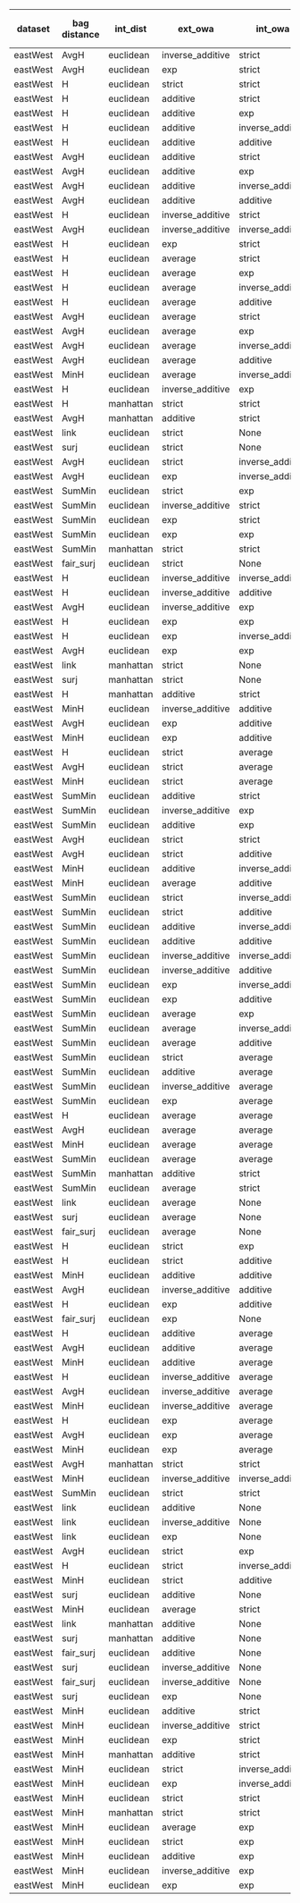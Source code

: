 | dataset | bag distance | int_dist | ext_owa | int_owa | Accuracy | F1 | TP | TN | FP | FN | Sensitivity | False Negative Rate | False Positive Rate | Specificity | Precission | False omission rate | FDR | Negative predictive value |
|---------|--------------|----------|---------|---------|----------|----|----|----|----|----|-------------|---------------------|---------------------|-------------|------------|---------------------|-----|---------------------------|
| eastWest | AvgH | euclidean | inverse_additive | strict | 0.8 | 0.778 | 7 | 9 | 1 | 3 | 0.7 | 0.3 | 0.1 | 0.9 | 0.875 | 0.25 | 0.125 | 0.75 |
| eastWest | AvgH | euclidean | exp | strict | 0.8 | 0.778 | 7 | 9 | 1 | 3 | 0.7 | 0.3 | 0.1 | 0.9 | 0.875 | 0.25 | 0.125 | 0.75 |
| eastWest | H | euclidean | strict | strict | 0.8 | 0.75 | 6 | 10 | 0 | 4 | 0.6 | 0.4 | 0.0 | 1.0 | 1.0 | 0.286 | 0.0 | 0.714 |
| eastWest | H | euclidean | additive | strict | 0.8 | 0.75 | 6 | 10 | 0 | 4 | 0.6 | 0.4 | 0.0 | 1.0 | 1.0 | 0.286 | 0.0 | 0.714 |
| eastWest | H | euclidean | additive | exp | 0.8 | 0.75 | 6 | 10 | 0 | 4 | 0.6 | 0.4 | 0.0 | 1.0 | 1.0 | 0.286 | 0.0 | 0.714 |
| eastWest | H | euclidean | additive | inverse_additive | 0.8 | 0.75 | 6 | 10 | 0 | 4 | 0.6 | 0.4 | 0.0 | 1.0 | 1.0 | 0.286 | 0.0 | 0.714 |
| eastWest | H | euclidean | additive | additive | 0.8 | 0.75 | 6 | 10 | 0 | 4 | 0.6 | 0.4 | 0.0 | 1.0 | 1.0 | 0.286 | 0.0 | 0.714 |
| eastWest | AvgH | euclidean | additive | strict | 0.8 | 0.75 | 6 | 10 | 0 | 4 | 0.6 | 0.4 | 0.0 | 1.0 | 1.0 | 0.286 | 0.0 | 0.714 |
| eastWest | AvgH | euclidean | additive | exp | 0.8 | 0.75 | 6 | 10 | 0 | 4 | 0.6 | 0.4 | 0.0 | 1.0 | 1.0 | 0.286 | 0.0 | 0.714 |
| eastWest | AvgH | euclidean | additive | inverse_additive | 0.8 | 0.75 | 6 | 10 | 0 | 4 | 0.6 | 0.4 | 0.0 | 1.0 | 1.0 | 0.286 | 0.0 | 0.714 |
| eastWest | AvgH | euclidean | additive | additive | 0.8 | 0.75 | 6 | 10 | 0 | 4 | 0.6 | 0.4 | 0.0 | 1.0 | 1.0 | 0.286 | 0.0 | 0.714 |
| eastWest | H | euclidean | inverse_additive | strict | 0.8 | 0.75 | 6 | 10 | 0 | 4 | 0.6 | 0.4 | 0.0 | 1.0 | 1.0 | 0.286 | 0.0 | 0.714 |
| eastWest | AvgH | euclidean | inverse_additive | inverse_additive | 0.8 | 0.75 | 6 | 10 | 0 | 4 | 0.6 | 0.4 | 0.0 | 1.0 | 1.0 | 0.286 | 0.0 | 0.714 |
| eastWest | H | euclidean | exp | strict | 0.8 | 0.75 | 6 | 10 | 0 | 4 | 0.6 | 0.4 | 0.0 | 1.0 | 1.0 | 0.286 | 0.0 | 0.714 |
| eastWest | H | euclidean | average | strict | 0.8 | 0.75 | 6 | 10 | 0 | 4 | 0.6 | 0.4 | 0.0 | 1.0 | 1.0 | 0.286 | 0.0 | 0.714 |
| eastWest | H | euclidean | average | exp | 0.8 | 0.75 | 6 | 10 | 0 | 4 | 0.6 | 0.4 | 0.0 | 1.0 | 1.0 | 0.286 | 0.0 | 0.714 |
| eastWest | H | euclidean | average | inverse_additive | 0.8 | 0.75 | 6 | 10 | 0 | 4 | 0.6 | 0.4 | 0.0 | 1.0 | 1.0 | 0.286 | 0.0 | 0.714 |
| eastWest | H | euclidean | average | additive | 0.8 | 0.75 | 6 | 10 | 0 | 4 | 0.6 | 0.4 | 0.0 | 1.0 | 1.0 | 0.286 | 0.0 | 0.714 |
| eastWest | AvgH | euclidean | average | strict | 0.8 | 0.75 | 6 | 10 | 0 | 4 | 0.6 | 0.4 | 0.0 | 1.0 | 1.0 | 0.286 | 0.0 | 0.714 |
| eastWest | AvgH | euclidean | average | exp | 0.8 | 0.75 | 6 | 10 | 0 | 4 | 0.6 | 0.4 | 0.0 | 1.0 | 1.0 | 0.286 | 0.0 | 0.714 |
| eastWest | AvgH | euclidean | average | inverse_additive | 0.8 | 0.75 | 6 | 10 | 0 | 4 | 0.6 | 0.4 | 0.0 | 1.0 | 1.0 | 0.286 | 0.0 | 0.714 |
| eastWest | AvgH | euclidean | average | additive | 0.8 | 0.75 | 6 | 10 | 0 | 4 | 0.6 | 0.4 | 0.0 | 1.0 | 1.0 | 0.286 | 0.0 | 0.714 |
| eastWest | MinH | euclidean | average | inverse_additive | 0.8 | 0.75 | 6 | 10 | 0 | 4 | 0.6 | 0.4 | 0.0 | 1.0 | 1.0 | 0.286 | 0.0 | 0.714 |
| eastWest | H | euclidean | inverse_additive | exp | 0.8 | 0.75 | 6 | 10 | 0 | 4 | 0.6 | 0.4 | 0.0 | 1.0 | 1.0 | 0.286 | 0.0 | 0.714 |
| eastWest | H | manhattan | strict | strict | 0.8 | 0.75 | 6 | 10 | 0 | 4 | 0.6 | 0.4 | 0.0 | 1.0 | 1.0 | 0.286 | 0.0 | 0.714 |
| eastWest | AvgH | manhattan | additive | strict | 0.8 | 0.75 | 6 | 10 | 0 | 4 | 0.6 | 0.4 | 0.0 | 1.0 | 1.0 | 0.286 | 0.0 | 0.714 |
| eastWest | link | euclidean | strict | None | 0.75 | 0.737 | 7 | 8 | 2 | 3 | 0.7 | 0.3 | 0.2 | 0.8 | 0.778 | 0.273 | 0.222 | 0.727 |
| eastWest | surj | euclidean | strict | None | 0.75 | 0.737 | 7 | 8 | 2 | 3 | 0.7 | 0.3 | 0.2 | 0.8 | 0.778 | 0.273 | 0.222 | 0.727 |
| eastWest | AvgH | euclidean | strict | inverse_additive | 0.75 | 0.737 | 7 | 8 | 2 | 3 | 0.7 | 0.3 | 0.2 | 0.8 | 0.778 | 0.273 | 0.222 | 0.727 |
| eastWest | AvgH | euclidean | exp | inverse_additive | 0.75 | 0.737 | 7 | 8 | 2 | 3 | 0.7 | 0.3 | 0.2 | 0.8 | 0.778 | 0.273 | 0.222 | 0.727 |
| eastWest | SumMin | euclidean | strict | exp | 0.65 | 0.72 | 9 | 4 | 6 | 1 | 0.9 | 0.1 | 0.6 | 0.4 | 0.6 | 0.2 | 0.4 | 0.8 |
| eastWest | SumMin | euclidean | inverse_additive | strict | 0.65 | 0.72 | 9 | 4 | 6 | 1 | 0.9 | 0.1 | 0.6 | 0.4 | 0.6 | 0.2 | 0.4 | 0.8 |
| eastWest | SumMin | euclidean | exp | strict | 0.65 | 0.72 | 9 | 4 | 6 | 1 | 0.9 | 0.1 | 0.6 | 0.4 | 0.6 | 0.2 | 0.4 | 0.8 |
| eastWest | SumMin | euclidean | exp | exp | 0.65 | 0.72 | 9 | 4 | 6 | 1 | 0.9 | 0.1 | 0.6 | 0.4 | 0.6 | 0.2 | 0.4 | 0.8 |
| eastWest | SumMin | manhattan | strict | strict | 0.65 | 0.72 | 9 | 4 | 6 | 1 | 0.9 | 0.1 | 0.6 | 0.4 | 0.6 | 0.2 | 0.4 | 0.8 |
| eastWest | fair_surj | euclidean | strict | None | 0.75 | 0.706 | 6 | 9 | 1 | 4 | 0.6 | 0.4 | 0.1 | 0.9 | 0.857 | 0.308 | 0.143 | 0.692 |
| eastWest | H | euclidean | inverse_additive | inverse_additive | 0.75 | 0.706 | 6 | 9 | 1 | 4 | 0.6 | 0.4 | 0.1 | 0.9 | 0.857 | 0.308 | 0.143 | 0.692 |
| eastWest | H | euclidean | inverse_additive | additive | 0.75 | 0.706 | 6 | 9 | 1 | 4 | 0.6 | 0.4 | 0.1 | 0.9 | 0.857 | 0.308 | 0.143 | 0.692 |
| eastWest | AvgH | euclidean | inverse_additive | exp | 0.75 | 0.706 | 6 | 9 | 1 | 4 | 0.6 | 0.4 | 0.1 | 0.9 | 0.857 | 0.308 | 0.143 | 0.692 |
| eastWest | H | euclidean | exp | exp | 0.75 | 0.706 | 6 | 9 | 1 | 4 | 0.6 | 0.4 | 0.1 | 0.9 | 0.857 | 0.308 | 0.143 | 0.692 |
| eastWest | H | euclidean | exp | inverse_additive | 0.75 | 0.706 | 6 | 9 | 1 | 4 | 0.6 | 0.4 | 0.1 | 0.9 | 0.857 | 0.308 | 0.143 | 0.692 |
| eastWest | AvgH | euclidean | exp | exp | 0.75 | 0.706 | 6 | 9 | 1 | 4 | 0.6 | 0.4 | 0.1 | 0.9 | 0.857 | 0.308 | 0.143 | 0.692 |
| eastWest | link | manhattan | strict | None | 0.75 | 0.706 | 6 | 9 | 1 | 4 | 0.6 | 0.4 | 0.1 | 0.9 | 0.857 | 0.308 | 0.143 | 0.692 |
| eastWest | surj | manhattan | strict | None | 0.75 | 0.706 | 6 | 9 | 1 | 4 | 0.6 | 0.4 | 0.1 | 0.9 | 0.857 | 0.308 | 0.143 | 0.692 |
| eastWest | H | manhattan | additive | strict | 0.75 | 0.706 | 6 | 9 | 1 | 4 | 0.6 | 0.4 | 0.1 | 0.9 | 0.857 | 0.308 | 0.143 | 0.692 |
| eastWest | MinH | euclidean | inverse_additive | additive | 0.7 | 0.7 | 7 | 7 | 3 | 3 | 0.7 | 0.3 | 0.3 | 0.7 | 0.7 | 0.3 | 0.3 | 0.7 |
| eastWest | AvgH | euclidean | exp | additive | 0.7 | 0.7 | 7 | 7 | 3 | 3 | 0.7 | 0.3 | 0.3 | 0.7 | 0.7 | 0.3 | 0.3 | 0.7 |
| eastWest | MinH | euclidean | exp | additive | 0.7 | 0.7 | 7 | 7 | 3 | 3 | 0.7 | 0.3 | 0.3 | 0.7 | 0.7 | 0.3 | 0.3 | 0.7 |
| eastWest | H | euclidean | strict | average | 0.7 | 0.7 | 7 | 7 | 3 | 3 | 0.7 | 0.3 | 0.3 | 0.7 | 0.7 | 0.3 | 0.3 | 0.7 |
| eastWest | AvgH | euclidean | strict | average | 0.7 | 0.7 | 7 | 7 | 3 | 3 | 0.7 | 0.3 | 0.3 | 0.7 | 0.7 | 0.3 | 0.3 | 0.7 |
| eastWest | MinH | euclidean | strict | average | 0.7 | 0.7 | 7 | 7 | 3 | 3 | 0.7 | 0.3 | 0.3 | 0.7 | 0.7 | 0.3 | 0.3 | 0.7 |
| eastWest | SumMin | euclidean | additive | strict | 0.6 | 0.692 | 9 | 3 | 7 | 1 | 0.9 | 0.1 | 0.7 | 0.3 | 0.562 | 0.25 | 0.438 | 0.75 |
| eastWest | SumMin | euclidean | inverse_additive | exp | 0.6 | 0.692 | 9 | 3 | 7 | 1 | 0.9 | 0.1 | 0.7 | 0.3 | 0.562 | 0.25 | 0.438 | 0.75 |
| eastWest | SumMin | euclidean | additive | exp | 0.55 | 0.69 | 10 | 1 | 9 | 0 | 1.0 | 0.0 | 0.9 | 0.1 | 0.526 | 0.0 | 0.474 | 1.0 |
| eastWest | AvgH | euclidean | strict | strict | 0.7 | 0.667 | 6 | 8 | 2 | 4 | 0.6 | 0.4 | 0.2 | 0.8 | 0.75 | 0.333 | 0.25 | 0.667 |
| eastWest | AvgH | euclidean | strict | additive | 0.65 | 0.667 | 7 | 6 | 4 | 3 | 0.7 | 0.3 | 0.4 | 0.6 | 0.636 | 0.333 | 0.364 | 0.667 |
| eastWest | MinH | euclidean | additive | inverse_additive | 0.75 | 0.667 | 5 | 10 | 0 | 5 | 0.5 | 0.5 | 0.0 | 1.0 | 1.0 | 0.333 | 0.0 | 0.667 |
| eastWest | MinH | euclidean | average | additive | 0.7 | 0.667 | 6 | 8 | 2 | 4 | 0.6 | 0.4 | 0.2 | 0.8 | 0.75 | 0.333 | 0.25 | 0.667 |
| eastWest | SumMin | euclidean | strict | inverse_additive | 0.5 | 0.667 | 10 | 0 | 10 | 0 | 1.0 | 0.0 | 1.0 | 0.0 | 0.5 | Nan | 0.5 | Nan |
| eastWest | SumMin | euclidean | strict | additive | 0.5 | 0.667 | 10 | 0 | 10 | 0 | 1.0 | 0.0 | 1.0 | 0.0 | 0.5 | Nan | 0.5 | Nan |
| eastWest | SumMin | euclidean | additive | inverse_additive | 0.5 | 0.667 | 10 | 0 | 10 | 0 | 1.0 | 0.0 | 1.0 | 0.0 | 0.5 | Nan | 0.5 | Nan |
| eastWest | SumMin | euclidean | additive | additive | 0.5 | 0.667 | 10 | 0 | 10 | 0 | 1.0 | 0.0 | 1.0 | 0.0 | 0.5 | Nan | 0.5 | Nan |
| eastWest | SumMin | euclidean | inverse_additive | inverse_additive | 0.5 | 0.667 | 10 | 0 | 10 | 0 | 1.0 | 0.0 | 1.0 | 0.0 | 0.5 | Nan | 0.5 | Nan |
| eastWest | SumMin | euclidean | inverse_additive | additive | 0.5 | 0.667 | 10 | 0 | 10 | 0 | 1.0 | 0.0 | 1.0 | 0.0 | 0.5 | Nan | 0.5 | Nan |
| eastWest | SumMin | euclidean | exp | inverse_additive | 0.5 | 0.667 | 10 | 0 | 10 | 0 | 1.0 | 0.0 | 1.0 | 0.0 | 0.5 | Nan | 0.5 | Nan |
| eastWest | SumMin | euclidean | exp | additive | 0.5 | 0.667 | 10 | 0 | 10 | 0 | 1.0 | 0.0 | 1.0 | 0.0 | 0.5 | Nan | 0.5 | Nan |
| eastWest | SumMin | euclidean | average | exp | 0.5 | 0.667 | 10 | 0 | 10 | 0 | 1.0 | 0.0 | 1.0 | 0.0 | 0.5 | Nan | 0.5 | Nan |
| eastWest | SumMin | euclidean | average | inverse_additive | 0.5 | 0.667 | 10 | 0 | 10 | 0 | 1.0 | 0.0 | 1.0 | 0.0 | 0.5 | Nan | 0.5 | Nan |
| eastWest | SumMin | euclidean | average | additive | 0.5 | 0.667 | 10 | 0 | 10 | 0 | 1.0 | 0.0 | 1.0 | 0.0 | 0.5 | Nan | 0.5 | Nan |
| eastWest | SumMin | euclidean | strict | average | 0.5 | 0.667 | 10 | 0 | 10 | 0 | 1.0 | 0.0 | 1.0 | 0.0 | 0.5 | Nan | 0.5 | Nan |
| eastWest | SumMin | euclidean | additive | average | 0.5 | 0.667 | 10 | 0 | 10 | 0 | 1.0 | 0.0 | 1.0 | 0.0 | 0.5 | Nan | 0.5 | Nan |
| eastWest | SumMin | euclidean | inverse_additive | average | 0.5 | 0.667 | 10 | 0 | 10 | 0 | 1.0 | 0.0 | 1.0 | 0.0 | 0.5 | Nan | 0.5 | Nan |
| eastWest | SumMin | euclidean | exp | average | 0.5 | 0.667 | 10 | 0 | 10 | 0 | 1.0 | 0.0 | 1.0 | 0.0 | 0.5 | Nan | 0.5 | Nan |
| eastWest | H | euclidean | average | average | 0.7 | 0.667 | 6 | 8 | 2 | 4 | 0.6 | 0.4 | 0.2 | 0.8 | 0.75 | 0.333 | 0.25 | 0.667 |
| eastWest | AvgH | euclidean | average | average | 0.7 | 0.667 | 6 | 8 | 2 | 4 | 0.6 | 0.4 | 0.2 | 0.8 | 0.75 | 0.333 | 0.25 | 0.667 |
| eastWest | MinH | euclidean | average | average | 0.7 | 0.667 | 6 | 8 | 2 | 4 | 0.6 | 0.4 | 0.2 | 0.8 | 0.75 | 0.333 | 0.25 | 0.667 |
| eastWest | SumMin | euclidean | average | average | 0.5 | 0.667 | 10 | 0 | 10 | 0 | 1.0 | 0.0 | 1.0 | 0.0 | 0.5 | Nan | 0.5 | Nan |
| eastWest | SumMin | manhattan | additive | strict | 0.55 | 0.667 | 9 | 2 | 8 | 1 | 0.9 | 0.1 | 0.8 | 0.2 | 0.529 | 0.333 | 0.471 | 0.667 |
| eastWest | SumMin | euclidean | average | strict | 0.5 | 0.643 | 9 | 1 | 9 | 1 | 0.9 | 0.1 | 0.9 | 0.1 | 0.5 | 0.5 | 0.5 | 0.5 |
| eastWest | link | euclidean | average | None | 0.6 | 0.636 | 7 | 5 | 5 | 3 | 0.7 | 0.3 | 0.5 | 0.5 | 0.583 | 0.375 | 0.417 | 0.625 |
| eastWest | surj | euclidean | average | None | 0.6 | 0.636 | 7 | 5 | 5 | 3 | 0.7 | 0.3 | 0.5 | 0.5 | 0.583 | 0.375 | 0.417 | 0.625 |
| eastWest | fair_surj | euclidean | average | None | 0.6 | 0.636 | 7 | 5 | 5 | 3 | 0.7 | 0.3 | 0.5 | 0.5 | 0.583 | 0.375 | 0.417 | 0.625 |
| eastWest | H | euclidean | strict | exp | 0.65 | 0.632 | 6 | 7 | 3 | 4 | 0.6 | 0.4 | 0.3 | 0.7 | 0.667 | 0.364 | 0.333 | 0.636 |
| eastWest | H | euclidean | strict | additive | 0.65 | 0.632 | 6 | 7 | 3 | 4 | 0.6 | 0.4 | 0.3 | 0.7 | 0.667 | 0.364 | 0.333 | 0.636 |
| eastWest | MinH | euclidean | additive | additive | 0.65 | 0.632 | 6 | 7 | 3 | 4 | 0.6 | 0.4 | 0.3 | 0.7 | 0.667 | 0.364 | 0.333 | 0.636 |
| eastWest | AvgH | euclidean | inverse_additive | additive | 0.65 | 0.632 | 6 | 7 | 3 | 4 | 0.6 | 0.4 | 0.3 | 0.7 | 0.667 | 0.364 | 0.333 | 0.636 |
| eastWest | H | euclidean | exp | additive | 0.65 | 0.632 | 6 | 7 | 3 | 4 | 0.6 | 0.4 | 0.3 | 0.7 | 0.667 | 0.364 | 0.333 | 0.636 |
| eastWest | fair_surj | euclidean | exp | None | 0.65 | 0.632 | 6 | 7 | 3 | 4 | 0.6 | 0.4 | 0.3 | 0.7 | 0.667 | 0.364 | 0.333 | 0.636 |
| eastWest | H | euclidean | additive | average | 0.65 | 0.632 | 6 | 7 | 3 | 4 | 0.6 | 0.4 | 0.3 | 0.7 | 0.667 | 0.364 | 0.333 | 0.636 |
| eastWest | AvgH | euclidean | additive | average | 0.65 | 0.632 | 6 | 7 | 3 | 4 | 0.6 | 0.4 | 0.3 | 0.7 | 0.667 | 0.364 | 0.333 | 0.636 |
| eastWest | MinH | euclidean | additive | average | 0.65 | 0.632 | 6 | 7 | 3 | 4 | 0.6 | 0.4 | 0.3 | 0.7 | 0.667 | 0.364 | 0.333 | 0.636 |
| eastWest | H | euclidean | inverse_additive | average | 0.65 | 0.632 | 6 | 7 | 3 | 4 | 0.6 | 0.4 | 0.3 | 0.7 | 0.667 | 0.364 | 0.333 | 0.636 |
| eastWest | AvgH | euclidean | inverse_additive | average | 0.65 | 0.632 | 6 | 7 | 3 | 4 | 0.6 | 0.4 | 0.3 | 0.7 | 0.667 | 0.364 | 0.333 | 0.636 |
| eastWest | MinH | euclidean | inverse_additive | average | 0.65 | 0.632 | 6 | 7 | 3 | 4 | 0.6 | 0.4 | 0.3 | 0.7 | 0.667 | 0.364 | 0.333 | 0.636 |
| eastWest | H | euclidean | exp | average | 0.65 | 0.632 | 6 | 7 | 3 | 4 | 0.6 | 0.4 | 0.3 | 0.7 | 0.667 | 0.364 | 0.333 | 0.636 |
| eastWest | AvgH | euclidean | exp | average | 0.65 | 0.632 | 6 | 7 | 3 | 4 | 0.6 | 0.4 | 0.3 | 0.7 | 0.667 | 0.364 | 0.333 | 0.636 |
| eastWest | MinH | euclidean | exp | average | 0.65 | 0.632 | 6 | 7 | 3 | 4 | 0.6 | 0.4 | 0.3 | 0.7 | 0.667 | 0.364 | 0.333 | 0.636 |
| eastWest | AvgH | manhattan | strict | strict | 0.65 | 0.632 | 6 | 7 | 3 | 4 | 0.6 | 0.4 | 0.3 | 0.7 | 0.667 | 0.364 | 0.333 | 0.636 |
| eastWest | MinH | euclidean | inverse_additive | inverse_additive | 0.7 | 0.625 | 5 | 9 | 1 | 5 | 0.5 | 0.5 | 0.1 | 0.9 | 0.833 | 0.357 | 0.167 | 0.643 |
| eastWest | SumMin | euclidean | strict | strict | 0.55 | 0.609 | 7 | 4 | 6 | 3 | 0.7 | 0.3 | 0.6 | 0.4 | 0.538 | 0.429 | 0.462 | 0.571 |
| eastWest | link | euclidean | additive | None | 0.55 | 0.609 | 7 | 4 | 6 | 3 | 0.7 | 0.3 | 0.6 | 0.4 | 0.538 | 0.429 | 0.462 | 0.571 |
| eastWest | link | euclidean | inverse_additive | None | 0.55 | 0.609 | 7 | 4 | 6 | 3 | 0.7 | 0.3 | 0.6 | 0.4 | 0.538 | 0.429 | 0.462 | 0.571 |
| eastWest | link | euclidean | exp | None | 0.55 | 0.609 | 7 | 4 | 6 | 3 | 0.7 | 0.3 | 0.6 | 0.4 | 0.538 | 0.429 | 0.462 | 0.571 |
| eastWest | AvgH | euclidean | strict | exp | 0.6 | 0.6 | 6 | 6 | 4 | 4 | 0.6 | 0.4 | 0.4 | 0.6 | 0.6 | 0.4 | 0.4 | 0.6 |
| eastWest | H | euclidean | strict | inverse_additive | 0.55 | 0.571 | 6 | 5 | 5 | 4 | 0.6 | 0.4 | 0.5 | 0.5 | 0.545 | 0.444 | 0.455 | 0.556 |
| eastWest | MinH | euclidean | strict | additive | 0.55 | 0.571 | 6 | 5 | 5 | 4 | 0.6 | 0.4 | 0.5 | 0.5 | 0.545 | 0.444 | 0.455 | 0.556 |
| eastWest | surj | euclidean | additive | None | 0.55 | 0.571 | 6 | 5 | 5 | 4 | 0.6 | 0.4 | 0.5 | 0.5 | 0.545 | 0.444 | 0.455 | 0.556 |
| eastWest | MinH | euclidean | average | strict | 0.7 | 0.571 | 4 | 10 | 0 | 6 | 0.4 | 0.6 | 0.0 | 1.0 | 1.0 | 0.375 | 0.0 | 0.625 |
| eastWest | link | manhattan | additive | None | 0.55 | 0.571 | 6 | 5 | 5 | 4 | 0.6 | 0.4 | 0.5 | 0.5 | 0.545 | 0.444 | 0.455 | 0.556 |
| eastWest | surj | manhattan | additive | None | 0.55 | 0.571 | 6 | 5 | 5 | 4 | 0.6 | 0.4 | 0.5 | 0.5 | 0.545 | 0.444 | 0.455 | 0.556 |
| eastWest | fair_surj | euclidean | additive | None | 0.5 | 0.545 | 6 | 4 | 6 | 4 | 0.6 | 0.4 | 0.6 | 0.4 | 0.5 | 0.5 | 0.5 | 0.5 |
| eastWest | surj | euclidean | inverse_additive | None | 0.5 | 0.545 | 6 | 4 | 6 | 4 | 0.6 | 0.4 | 0.6 | 0.4 | 0.5 | 0.5 | 0.5 | 0.5 |
| eastWest | fair_surj | euclidean | inverse_additive | None | 0.5 | 0.545 | 6 | 4 | 6 | 4 | 0.6 | 0.4 | 0.6 | 0.4 | 0.5 | 0.5 | 0.5 | 0.5 |
| eastWest | surj | euclidean | exp | None | 0.5 | 0.545 | 6 | 4 | 6 | 4 | 0.6 | 0.4 | 0.6 | 0.4 | 0.5 | 0.5 | 0.5 | 0.5 |
| eastWest | MinH | euclidean | additive | strict | 0.65 | 0.533 | 4 | 9 | 1 | 6 | 0.4 | 0.6 | 0.1 | 0.9 | 0.8 | 0.4 | 0.2 | 0.6 |
| eastWest | MinH | euclidean | inverse_additive | strict | 0.65 | 0.533 | 4 | 9 | 1 | 6 | 0.4 | 0.6 | 0.1 | 0.9 | 0.8 | 0.4 | 0.2 | 0.6 |
| eastWest | MinH | euclidean | exp | strict | 0.65 | 0.533 | 4 | 9 | 1 | 6 | 0.4 | 0.6 | 0.1 | 0.9 | 0.8 | 0.4 | 0.2 | 0.6 |
| eastWest | MinH | manhattan | additive | strict | 0.65 | 0.533 | 4 | 9 | 1 | 6 | 0.4 | 0.6 | 0.1 | 0.9 | 0.8 | 0.4 | 0.2 | 0.6 |
| eastWest | MinH | euclidean | strict | inverse_additive | 0.5 | 0.444 | 4 | 6 | 4 | 6 | 0.4 | 0.6 | 0.4 | 0.6 | 0.5 | 0.5 | 0.5 | 0.5 |
| eastWest | MinH | euclidean | exp | inverse_additive | 0.5 | 0.444 | 4 | 6 | 4 | 6 | 0.4 | 0.6 | 0.4 | 0.6 | 0.5 | 0.5 | 0.5 | 0.5 |
| eastWest | MinH | euclidean | strict | strict | 0.6 | 0.429 | 3 | 9 | 1 | 7 | 0.3 | 0.7 | 0.1 | 0.9 | 0.75 | 0.438 | 0.25 | 0.562 |
| eastWest | MinH | manhattan | strict | strict | 0.6 | 0.429 | 3 | 9 | 1 | 7 | 0.3 | 0.7 | 0.1 | 0.9 | 0.75 | 0.438 | 0.25 | 0.562 |
| eastWest | MinH | euclidean | average | exp | 0.3 | 0.125 | 1 | 5 | 5 | 9 | 0.1 | 0.9 | 0.5 | 0.5 | 0.167 | 0.643 | 0.833 | 0.357 |
| eastWest | MinH | euclidean | strict | exp | 0.25 | 0.118 | 1 | 4 | 6 | 9 | 0.1 | 0.9 | 0.6 | 0.4 | 0.143 | 0.692 | 0.857 | 0.308 |
| eastWest | MinH | euclidean | additive | exp | 0.25 | 0.118 | 1 | 4 | 6 | 9 | 0.1 | 0.9 | 0.6 | 0.4 | 0.143 | 0.692 | 0.857 | 0.308 |
| eastWest | MinH | euclidean | inverse_additive | exp | 0.25 | 0.118 | 1 | 4 | 6 | 9 | 0.1 | 0.9 | 0.6 | 0.4 | 0.143 | 0.692 | 0.857 | 0.308 |
| eastWest | MinH | euclidean | exp | exp | 0.25 | 0.118 | 1 | 4 | 6 | 9 | 0.1 | 0.9 | 0.6 | 0.4 | 0.143 | 0.692 | 0.857 | 0.308 |
